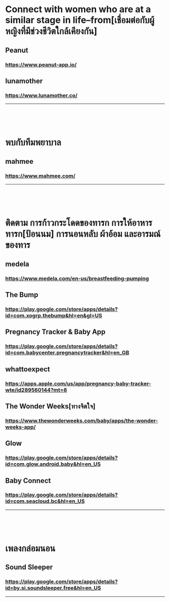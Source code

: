 # Connect with women who are at a similar stage in life–from[เชื่อมต่อกับผู้หญิงที่มีช่วงชีวิตใกล้เคียงกัน]

## Peanut

### https://www.peanut-app.io/

## lunamother

### https://www.lunamother.co/
---

<br /><br /><br />

# พบกับทีมพยาบาล

## mahmee

### https://www.mahmee.com/
---

<br /><br /><br />

# ติดตาม การก้าวกระโดดของทารก การให้อาหารทารก[ป้อนนม] การนอนหลับ ผ้าอ้อม และอารมณ์ของทาร

## medela

### https://www.medela.com/en-us/breastfeeding-pumping

## The Bump

### https://play.google.com/store/apps/details?id=com.xogrp.thebump&hl=en&gl=US

## Pregnancy Tracker & Baby App

### https://play.google.com/store/apps/details?id=com.babycenter.pregnancytracker&hl=en_GB

## whattoexpect

### https://apps.apple.com/us/app/pregnancy-baby-tracker-wte/id289560144?mt=8

## The Wonder Weeks[ทางจิตใจ]

### https://www.thewonderweeks.com/baby/apps/the-wonder-weeks-app/

## Glow

### https://play.google.com/store/apps/details?id=com.glow.android.baby&hl=en_US

## Baby Connect

### https://play.google.com/store/apps/details?id=com.seacloud.bc&hl=en_US
---

<br /><br /><br />

# เพลงกล่อมนอน

## Sound Sleeper

### https://play.google.com/store/apps/details?id=by.si.soundsleeper.free&hl=en_US

---
